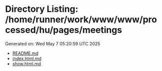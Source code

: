 # Directory Listing: /home/runner/work/www/www/processed/hu/pages/meetings
Generated on: Wed May  7 05:20:59 UTC 2025

- [README.md](README.md)
- [index.html.md](index.html.md)
- [show.html.md](show.html.md)
